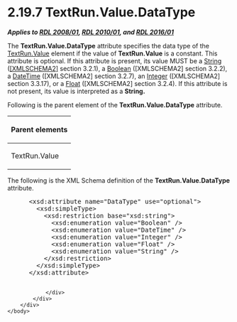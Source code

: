 <html dir="LTR" xmlns:mshelp="http://msdn.microsoft.com/mshelp" xmlns:ddue="http://ddue.schemas.microsoft.com/authoring/2003/5" xmlns:xlink="http://www.w3.org/1999/xlink" xmlns:tool="http://www.microsoft.com/tooltip">
    <head>
        <meta http-equiv="Content-Type" content="text/html; CHARSET=utf-8"></meta>
        <meta name="save" content="history"></meta>
        <title>2.19.7 TextRun.Value.DataType</title>
        <xml>
            <mshelp:toctitle title="2.19.7 TextRun.Value.DataType"></mshelp:toctitle>
            <mshelp:rltitle title="[MS-RDL]: TextRun.Value.DataType"></mshelp:rltitle>
            <mshelp:keyword index="A" term="3dd0a173-f53a-4ffd-abc7-daef0b0186c7"></mshelp:keyword>
            <mshelp:attr name="DCSext.ContentType" value="open specification"></mshelp:attr>
            <mshelp:attr name="AssetID" value="3dd0a173-f53a-4ffd-abc7-daef0b0186c7"></mshelp:attr>
            <mshelp:attr name="TopicType" value="kbRef"></mshelp:attr>
            <mshelp:attr name="DCSext.Title" value="[MS-RDL]: TextRun.Value.DataType" />
        </xml>
    </head>
    <body>
        <div id="header">
            <h1 class="heading">2.19.7 TextRun.Value.DataType</h1>
        </div>
        <div id="mainSection">
            <div id="mainBody">
                <div id="allHistory" class="saveHistory"></div>
                <div id="sectionSection0" class="section" name="collapseableSection">
                    

<p><b><i>Applies to </i></b><a href="1e855f94-4617-47e4-b89e-0856c6cb420f.md"><b><i>RDL 2008/01</i></b></a><b><i>,
</i></b><a href="3428e690-a348-4ec7-8a6a-8efb42d2cdee.md"><b><i>RDL 2010/01</i></b></a><b><i>,
and </i></b><a href="52ce3983-2bfc-4e72-9359-42aaf5fe4509.md"><b><i>RDL 2016/01</i></b></a></p>

<p>The <b>TextRun.Value.DataType</b> attribute specifies the
data type of the <a href="99982bda-2dd1-4626-b8ef-da888d95f4ff.md">TextRun.Value</a>
element if the value of <b>TextRun.Value</b> is a constant. This attribute is
optional. If this attribute is present, its value MUST be a <a href="1ed81ef3-a683-45e3-aaad-bd2bbe71bc3d.md">String</a> (<a href="https://go.microsoft.com/fwlink/?LinkId=90610">[XMLSCHEMA2]</a> section
3.2.1), a <a href="4802fa14-3619-43fa-9898-3acab160a24c.md">Boolean</a>
([XMLSCHEMA2] section 3.2.2), a <a href="d3b6da93-3935-4a28-8521-268d6f7f9a9d.md">DateTime</a> ([XMLSCHEMA2]
section 3.2.7), an <a href="176fbb59-c3e2-430c-b1bb-37fd15df813e.md">Integer</a>
([XMLSCHEMA2] section 3.3.17), or a <a href="c7d0946f-992e-4abc-a304-09b53e030692.md">Float</a> ([XMLSCHEMA2]
section 3.2.4). If this attribute is not present, its value is interpreted as a
<b>String.</b></p>

<p>Following is the parent element of the <b>TextRun.Value.DataType</b>
attribute.</p>

<table>
 <thead>
  <tr>
   <th>
   <p>Parent elements</p>
   </th>
  </tr>
 </thead>
 <tr>
  <td>
  <p>TextRun.Value</p>
  </td>
 </tr>
</table>

<p>The following is the XML Schema definition of the <b>TextRun.Value.DataType</b>
attribute.</p>

<dl>
<dd>
<div><pre> &lt;xsd:attribute name=&quot;DataType&quot; use=&quot;optional&quot;&gt;
   &lt;xsd:simpleType&gt;
     &lt;xsd:restriction base=&quot;xsd:string&quot;&gt;
       &lt;xsd:enumeration value=&quot;Boolean&quot; /&gt;
       &lt;xsd:enumeration value=&quot;DateTime&quot; /&gt;
       &lt;xsd:enumeration value=&quot;Integer&quot; /&gt;
       &lt;xsd:enumeration value=&quot;Float&quot; /&gt;
       &lt;xsd:enumeration value=&quot;String&quot; /&gt;
     &lt;/xsd:restriction&gt;
   &lt;/xsd:simpleType&gt;
 &lt;/xsd:attribute&gt;
            
</pre></div>
</dd></dl>


                </div>
            </div>
        </div>
    </body>
</html>